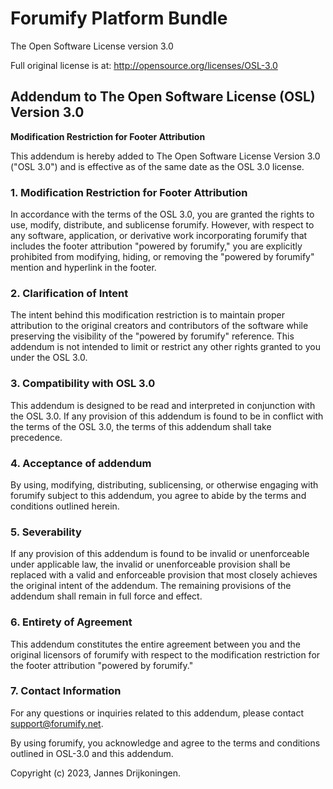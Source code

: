 # Forumify Platform Bundle

The Open Software License version 3.0

Full original license is at: http://opensource.org/licenses/OSL-3.0

## Addendum to The Open Software License (OSL) Version 3.0

**Modification Restriction for Footer Attribution**

This addendum is hereby added to The Open Software License Version 3.0 ("OSL 3.0") and is effective as of the same date as the OSL 3.0 license.

### 1. Modification Restriction for Footer Attribution

In accordance with the terms of the OSL 3.0, you are granted the rights to use, modify, distribute, and sublicense forumify. However, with respect to any software, application, or derivative work incorporating forumify that includes the footer attribution "powered by forumify," you are explicitly prohibited from modifying, hiding, or removing the "powered by forumify" mention and hyperlink in the footer.

### 2. Clarification of Intent

The intent behind this modification restriction is to maintain proper attribution to the original creators and contributors of the software while preserving the visibility of the "powered by forumify" reference. This addendum is not intended to limit or restrict any other rights granted to you under the OSL 3.0.

### 3. Compatibility with OSL 3.0

This addendum is designed to be read and interpreted in conjunction with the OSL 3.0. If any provision of this addendum is found to be in conflict with the terms of the OSL 3.0, the terms of this addendum shall take precedence.

### 4. Acceptance of addendum

By using, modifying, distributing, sublicensing, or otherwise engaging with forumify subject to this addendum, you agree to abide by the terms and conditions outlined herein.

### 5. Severability

If any provision of this addendum is found to be invalid or unenforceable under applicable law, the invalid or unenforceable provision shall be replaced with a valid and enforceable provision that most closely achieves the original intent of the addendum. The remaining provisions of the addendum shall remain in full force and effect.

### 6. Entirety of Agreement

This addendum constitutes the entire agreement between you and the original licensors of forumify with respect to the modification restriction for the footer attribution "powered by forumify."

### 7. Contact Information

For any questions or inquiries related to this addendum, please contact [support@forumify.net](mailto:support@forumify.net).

By using forumify, you acknowledge and agree to the terms and conditions outlined in OSL-3.0 and this addendum.

Copyright (c) 2023, Jannes Drijkoningen.
